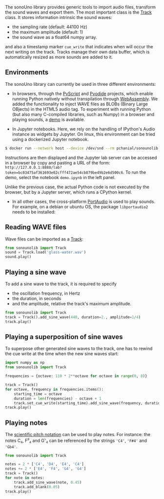 The sonoUno library provides generic tools to import audio files, transform the sound waves and export them.
The most important class is the [Track](sonounolib.tracks.Track) class. It stores information intrinsic the sound waves:

- the sampling rate (default: 44100 Hz)
- the maximum amplitude (default: 1)
- the sound wave as a float64 numpy array.

and also a timestamp marker `cue_write` that indicates when will occur the next writing on the track. Tracks manage their own data buffer, which is automatically resized as more sounds are added to it.

## Environments

The sonoUno library can currently be used in three different environments:

- In browsers, through the [PyScript](https://pyscript.net) and [Pyodide](https://pyodide.org) projects, which enable running Python natively without transpilation through [WebAssembly](https://webassembly.org). We added the
functionality to inject WAVE files as BLOBs (Binary Large OBjects) in the HTML5 audio tag. To experiment with running
Python (but also many C-compiled libraries, such as Numpy) in a browser and playing sounds, a [demo](demo_pyscript.html) is available.

- In Jupyter notebooks. Here, we rely on the handling of IPython's Audio instance as widgets by Jupyter.
On linux, this environment can be tried using a dockerized Jupyter notebook.

```bash
$ docker run --network host --device /dev/snd --rm pchanial/sonounolib:0.4.0
```
Instructions are then displayed and the Jupyter lab server can be accessed in a browser by copy and pasting a URL of the form: `http://127.0.0.1:8888/lab?token=bc03475af361693e02cfff472ae54cb879be49b2e6d500c6`. To run the demo, select the notebook `demo.ipynb` in the left panel.

Unlike the previous case, the actual Python code is not executed by the browser, but by a Jupyter server, which runs a CPython kernel.

- In all other cases, the cross-platform [PortAudio](http://www.portaudio.com) is used to play sounds. For example, on a debian or ubuntu OS, the package `libportaudio2` needs to be installed:


## Reading WAVE files
Wave files can be imported as a [Track](sonounolib.tracks.Track):

```python
from sonounolib import Track
sound = Track.load('glass-water.wav')
sound.play()
```

## Playing a sine wave

To add a sine wave to the track, it is required to specify

- the oscillation frequency, in Hertz
- the duration, in seconds
- and the amplitude, relative the track's maximum amplitude.

```python
from sonounolib import Track
track = Track().add_sine_wave(440, duration=2., amplitude=1/4)
track.play()
```

## Playing a superposition of sine waves

To superpose other generated sine waves to the track, one has to rewind the cue write at the time when the new sine waves start:
```python
import numpy as np
from sonounolib import Track

frequencies = {octave: 110 * 2**octave for octave in range(0, 8)}

track = Track()
for octave, frequency in frequencies.items():
    starting_time = octave
    duration = len(frequencies) - octave + 1
    track.set_cue_write(starting_time).add_sine_wave(frequency, duration, amplitude=1/8)
track.play()
```

## Playing notes

The [scientific pitch notation](https://en.wikipedia.org/wiki/Scientific_pitch_notation) can be used to play notes. For instance: the notes C<sub><small>4</small></sub>, F<sup>♯</sup><sub><small>4</small></sub> and G<sup>♭</sup><sub><small>4</small></sub> can be referenced by the strings `'C4'`, `'F#4'` and `'Gb4'`.

```python
from sonounolib import Track

notes = 2 * ['C4', 'D4', 'E4', 'C4']
notes += 2 * ['E4', 'F4', 'G4', 'G4']
track = Track()
for note in notes:
    track.add_sine_wave(note, 0.45)
    track.add_blank(0.05)
track.play()
```
